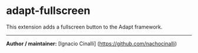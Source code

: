 # adapt-fullscreen

This extension adds a fullscreen button to the Adapt framework.

----------------------------

**Author / maintainer:** [Ignacio Cinalli] (https://github.com/nachocinalli)  